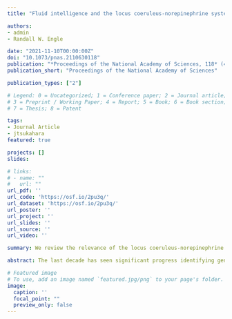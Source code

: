 ```yaml
---
title: "Fluid intelligence and the locus coeruleus-norepinephrine system"

authors:
- admin
- Randall W. Engle

date: "2021-11-10T00:00:00Z"
doi: "10.1073/pnas.2110630118"
publication: "*Proceedings of the National Academy of Sciences, 118* (46) e2110630118"
publication_short: "Proceedings of the National Academy of Sciences"

publication_types: ["2"]

# Legend: 0 = Uncategorized; 1 = Conference paper; 2 = Journal article;
# 3 = Preprint / Working Paper; 4 = Report; 5 = Book; 6 = Book section;
# 7 = Thesis; 8 = Patent

tags: 
- Journal Article
- jtsukahara
featured: true

projects: []
slides: 

# links:
# - name: ""
#   url: ""
url_pdf: ''
url_code: 'https://osf.io/2pu3q/'
url_dataset: 'https://osf.io/2pu3q/'
url_poster: ''
url_project: ''
url_slides: ''
url_source: ''
url_video: ''

summary: We review the relevance of the locus coeruleus-norepinephrine system at all levels of brain function. Based on this review and our data on pupil size, we propose that it plays a fundamental role in fluid intellignece and the executive control of attention.

abstract: The last decade has seen significant progress identifying genetic and brain differences related to intelligence. However, there remain considerable gaps in our understanding of how cognitive mechanisms that underpin intelligence map onto various brain functions. In this article, we argue that the locus coeruleus-norepinephrine system is essential for understanding the biological basis of intelligence. We review evidence suggesting that the locus coeruleus–norepinephrine system plays a central role at all levels of brain function, from metabolic processes to the organization of large-scale brain networks. We connect this evidence with our executive attention view of working-memory capacity and fluid intelligence and present analyses on baseline pupil size, an indicator of locus coeruleus activity. Using a latent variable approach, our analyses showed that a common executive attention factor predicted baseline pupil size. Additionally, the executive attention function of disengagement––not maintenance––uniquely predicted baseline pupil size. These findings suggest that the ability to control attention may be important for understanding how cognitive mechanisms of fluid intelligence map onto the locus coeruleus–norepinephrine system. We discuss how further research is needed to better understand the relationships between fluid intelligence, the locus coeruleus–norepinephrine system, and functionally organized brain networks.

# Featured image
# To use, add an image named `featured.jpg/png` to your page's folder. 
image:
  caption: ''
  focal_point: ""
  preview_only: false
---
```

